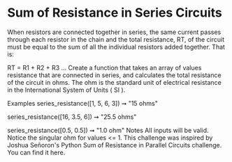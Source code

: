 # Sum of Resistance in Series Circuits

When resistors are connected together in series, the same current passes through each resistor in the chain and the total resistance, RT, of the circuit must be equal to the sum of all the individual resistors added together. That is:

RT = R1 + R2 + R3 ...
Create a function that takes an array of values resistance that are connected in series, and calculates the total resistance of the circuit in ohms. The ohm is the standard unit of electrical resistance in the International System of Units ( SI ).

Examples
series_resistance([1, 5, 6, 3]) ➞ "15 ohms"

series_resistance([16, 3.5, 6]) ➞ "25.5 ohms"

series_resistance([0.5, 0.5]) ➞ "1.0 ohm"
Notes
All inputs will be valid.
Notice the singular ohm for values <= 1.
This challenge was inspired by Joshua Señoron's Python Sum of Resistance in Parallel Circuits challenge. You can find it here.
